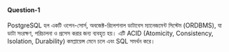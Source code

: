 #### Question-1

PostgreSQL হল একটি ওপেন-সোর্স, অবজেক্ট-রিলেশনাল ডাটাবেস ম্যানেজমেন্ট সিস্টেম (ORDBMS), যা ডাটা সংরক্ষণ, পরিচালনা ও প্রসেস করার জন্য ব্যবহৃত হয়। এটি ACID (Atomicity, Consistency, Isolation, Durability) কমপ্লায়েন্স মেনে চলে এবং SQL সমর্থন করে।
